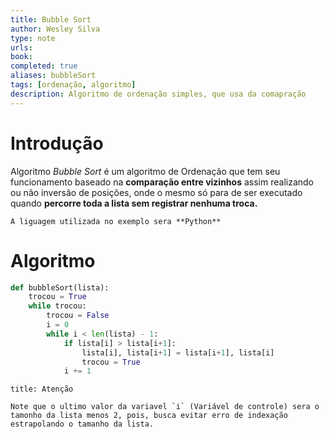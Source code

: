 ```yaml
---
title: Bubble Sort
author: Wesley Silva
type: note
urls:
book: 
completed: true
aliases: bubbleSort
tags: [ordenação, algoritmo]
description: Algoritmo de ordenação simples, que usa da comapração 
---
```

# Introdução
Algoritmo *Bubble Sort* é um algoritmo de Ordenação que tem seu funcionamento baseado na **comparação entre vizinhos** assim realizando ou não inversão de posições, onde o mesmo só para de ser executado quando **percorre toda a lista sem registrar nenhuma troca.**

```ad-info
A liguagem utilizada no exemplo sera **Python**
```

# Algoritmo
```python
def bubbleSort(lista):
	trocou = True
	while trocou:
		trocou = False
		i = 0
		while i < len(lista) - 1:
			if lista[i] > lista[i+1]:
				lista[i], lista[i+1] = lista[i+1], lista[i]
				trocou = True
			i += 1
```

```ad-attention
title: Atenção

Note que o ultimo valor da variavel `i` (Variável de controle) sera o tamonho da lista menos 2, pois, busca evitar erro de indexação estrapolando o tamanho da lista.
```
